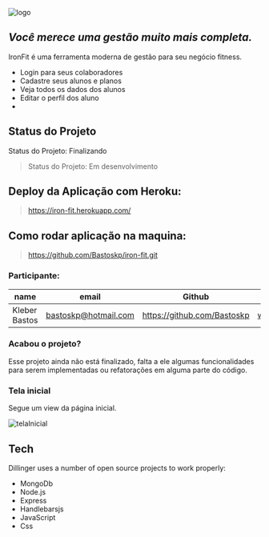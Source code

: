 ![logo](https://user-images.githubusercontent.com/66018986/110203096-edf70280-7e4a-11eb-8fc4-b61b4ff3595a.png)

## _Você merece uma gestão muito mais completa._

IronFit é uma ferramenta moderna de gestão para seu negócio fitness.

- Login para seus colaboradores
- Cadastre seus alunos e planos
- Veja todos os dados dos alunos
- Editar o perfil dos aluno
-

## Status do Projeto

Status do Projeto: Finalizando

> Status do Projeto: Em desenvolvimento

## Deploy da Aplicação com Heroku:

> https://iron-fit.herokuapp.com/

## Como rodar aplicação na maquina:

> https://github.com/Bastoskp/iron-fit.git

### Participante:

| name          | email                | Github                      | Linkdin                      | course            |
| ------------- | -------------------- | --------------------------- | ---------------------------- | ----------------- |
| Kleber Bastos | bastoskp@hotmail.com | https://github.com/Bastoskp | www.linkedin.com/in/bastoskp | Ironhack Bootcamp |

### Acabou o projeto?

Esse projeto ainda não está finalizado, falta a ele algumas funcionalidades para serem implementadas ou refatorações em alguma parte do código.

### Tela inicial

Segue um view da página inicial.

![telaInicial](https://user-images.githubusercontent.com/66018986/110206575-5058fe80-7e5d-11eb-8702-cf87edaa1a76.png)

## Tech

Dillinger uses a number of open source projects to work properly:

- MongoDb
- Node.js
- Express
- Handlebarsjs
- JavaScript
- Css
